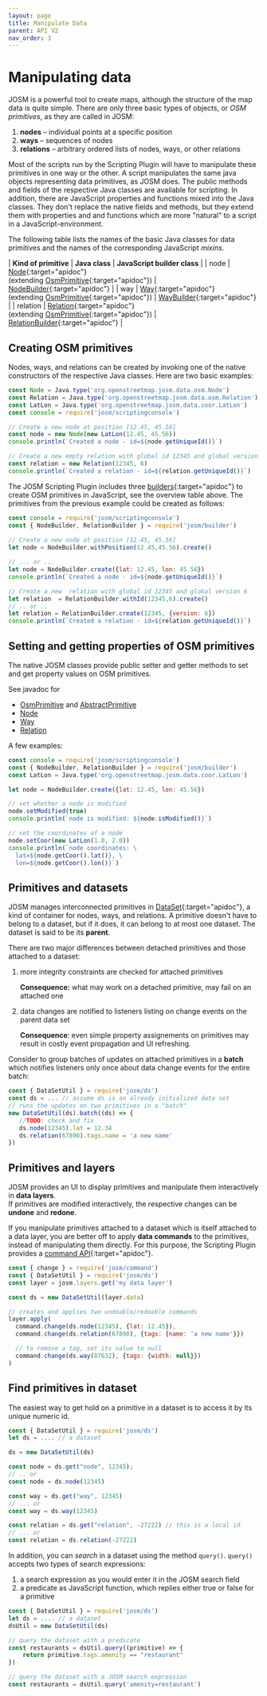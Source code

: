 ```yaml
---
layout: page
title: Manipulate Data
parent: API V2
nav_order: 3
---
```



# Manipulating data

JOSM is a powerful tool to create maps, although the structure of the map data is quite simple. There are only three basic types of objects, or *OSM primitives*, as they are called in JOSM:

  1. **nodes** &ndash; individual points at a specific position
  2. **ways**  &ndash; sequences of nodes
  3. **relations** &ndash;  arbitrary ordered lists of nodes, ways, or other relations

Most of the scripts run by the Scripting Plugin will have to manipulate these primitives in one way or the other. A script manipulates the same java objects representing data primitives, as JOSM does. The public methods and fields of the respective Java classes are available for scripting. In addition, there are JavaScript properties and functions mixed into the Java classes. They don't replace the native fields and methods, but they extend them with properties and and functions which are more "natural" to a script in a JavaScript-environment.

The following table lists the names of the basic Java classes for data primitives and the names of the corresponding JavaScript *mixins*.

| **Kind of primitive** | **Java class** | **JavaScript builder class** |
| node | [Node]{:target="apidoc"}<br/>(extending [OsmPrimitive]{:target="apidoc"}) | [NodeBuilder]{:target="apidoc"} |
| way | [Way]{:target="apidoc"}<br/>(extending [OsmPrimitive]{:target="apidoc"}) | [WayBuilder]{:target="apidoc"} |
| relation | [Relation]{:target="apidoc"}<br/>(extending [OsmPrimitive]{:target="apidoc"}) | [RelationBuilder]{:target="apidoc"} |



## Creating OSM primitives
Nodes, ways, and relations can be created by invoking one of the native constructors 
of the respective Java classes. Here are two basic examples: 

```js
const Node = Java.type('org.openstreetmap.josm.data.osm.Node')
const Relation = Java.type('org.openstreetmap.josm.data.osm.Relation')
const LatLon = Java.type('org.openstreetmap.josm.data.coor.LatLon')
const console = require('josm/scriptingconsole')

// Create a new node at position [12.45, 45.56]
const node = new Node(new LatLon(12.45, 45.56))
console.println(`Created a node - id=${node.getUniqueId()}`)

// Create a new empty relation with global id 12345 and global version 6
const relation = new Relation(12345, 6)
console.println(`Created a relation - id=${relation.getUniqueId()}`)
```

The JOSM Scripting Plugin includes three [builders][josm/builder]{:target="apidoc"} to create OSM primitives in JavaScript, see the overview table above. The primitives from the previous example could be created as follows:


```js
const console = require('josm/scriptingconsole')
const { NodeBuilder, RelationBuilder } = require('josm/builder')
    
// Create a new node at position [12.45, 45.56]
let node = NodeBuilder.withPosition(12.45,45.56).create()

// ... or ...
let node = NodeBuilder.create({lat: 12.45, lon: 45.56})
console.println(`Created a node - id=${node.getUniqueId()}`)

// Create a new  relation with global id 12345 and global version 6
let relation  = RelationBuilder.withId(12345,6).create()
// .. or ..
let relation = RelationBuilder.create(12345, {version: 6})
console.println(`Created a relation - id=${relation.getUniqueId()}`)
```

## Setting and getting properties of OSM primitives

The native JOSM classes provide public setter and getter methods to set and get property values on OSM primitives. 

See javadoc for

* [OsmPrimitive] and [AbstractPrimitive]
* [Node]
* [Way]
* [Relation]

A few examples:

```js
const console = require('josm/scriptingconsole')
const { NodeBuilder, RelationBuilder } = require('josm/builder')
const LatLon = Java.type('org.openstreetmap.josm.data.coor.LatLon')

let node = NodeBuilder.create({lat: 12.45, lon: 45.56})

// set whether a node is modified
node.setModified(true)
console.println(`node is modified: ${node.isModified()}`)

// set the coordinates of a node
node.setCoor(new LatLon(1.0, 2.0))
console.println(`node coordinates: \
  lat=${node.getCoor().lat()}, \
  lon=${node.getCoor().lon()}`)
```

## Primitives and datasets

JOSM manages interconnected primitives in [DataSet]{:target="apidoc"}, a kind of container for nodes, ways, and relations. 
A primitive doesn't have to belong to a dataset, but if it does, it can belong to at most one dataset. 
The dataset is said to be its **parent**.

There are two major differences between detached primitives and those attached to a dataset:

1.   more integrity constraints are checked for attached primitives

      **Consequence:** what may work on a detached primitive, may fail on an attached
      one

2. data changes are notified to listeners listing on change events on the parent data set

    **Consequence**: even simple property assignements on primitives may result in costly event
    propagation and UI refreshing.

  Consider to group batches of updates on attached primitives in a **batch** which 
  notifies listeners only once about data change events for the entire batch:

  ```js
  const { DataSetUtil } = require('josm/ds')
  const ds = ... // assume ds is an already initialized data set
  // runs the updates on two primitives in a "batch"
  new DataSetUtil(ds).batch((ds) => {
     //TODO: check and fix
     ds.node(12345).lat = 12.34
     ds.relation(67890).tags.name = 'a new name'
  })
  ``` 

## Primitives and layers

JOSM provides an UI to display primitives and manipulate them interactively in **data layers**.  
If primitives are modified interactively, the respective changes can be **undone** and **redone**.

If you manipulate primitives attached to a dataset which is itself attached to a data layer, 
you are better off to apply **data commands** to the primitives, instead of manipulating them directly.
For this purpose, the Scripting Plugin provides a [command API][josm/command]{:target="apidoc"}.

```js
const { change } = require('josm/command')
const { DataSetUtil } = require('josm/ds')
const layer = josm.layers.get('my data layer')

const ds = new DataSetUtil(layer.data)

// creates and applies two undoable/redoable commands 
layer.apply(
  command.change(ds.node(12345), {lat: 12.45}),
  command.change(ds.relation(67890), {tags: {name: 'a new name'}})

  // to remove a tag, set its value to null
  command.change(ds.way(87632), {tags: {width: null}})    
)
```

## Find primitives in dataset

The easiest way to get hold on a primitive in a dataset is to access it by its unique numeric id.

```js
const { DataSetUtil } = require('josm/ds')
let ds = .... // a dataset

ds = new DataSetUtil(ds)

const node = ds.get("node", 12345);
// .. or
const node = ds.node(12345)

const way = ds.get("way", 12345)
// ... or
const way = ds.way(12345)

const relation = ds.get("relation", -27222) // this is a local id
// ... or
const relation = ds.relation(-27222)
```

In addition, you can *search* in a dataset using the method `query()`. 
`query()` accepts two types of search expressions:

1.  a search expression as you would enter it in the JOSM search field
2.  a predicate as JavaScript function, which replies either true or false for a primitive


```js
const { DataSetUtil } = require('josm/ds')
let ds = .... // a dataset
dsUtil = new DataSetUtil(ds)

// query the dataset with a predicate 
const restaurants = dsUtil.query((primitive) => {
    return primitive.tags.amenity == "restaurant"
})

// query the dataset with a JOSM search expression
const restaurants = dsUtil.query('amenity=restaurant')
```

[Node]: https://josm.openstreetmap.de/doc/org/openstreetmap/josm/data/osm/Node.html
[Way]: https://josm.openstreetmap.de/doc/org/openstreetmap/josm/data/osm/Way.html
[Relation]: https://josm.openstreetmap.de/doc/org/openstreetmap/josm/data/osm/Relation.html
[DataSet]: https://josm.openstreetmap.de/doc/org/openstreetmap/josm/data/osm/DataSet.html
[OsmPrimitive]: https://josm.openstreetmap.de/doc/org/openstreetmap/josm/data/osm/OsmPrimitive.html
[AbstractPrimitive]: https://josm.openstreetmap.de/doc/org/openstreetmap/josm/data/osm/AbstractPrimitive.html
[NodeBuilder]: /api/v2/module-josm_builder.NodeBuilder.html
[WayBuilder]: /api/v2/module-josm_builder.WayBuilder.html
[RelationBuilder]: /api/v2/module-josm_builder.RelationBuilder.html
[josm/builder]: /api/v2/module-josm_builder.html
[josm/command]: /api/v2/module-josm_command.html
